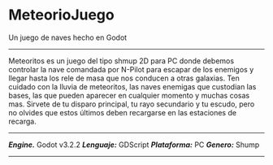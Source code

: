 # MeteorioJuego
Un juego de naves hecho en Godot


***
Meteoritos es un juego del tipo shmup 2D para PC donde debemos controlar
la nave comandada por N-Pilot para escapar de los enemigos y llegar hasta 
los rele de masa que nos conducen a otras galaxias. Ten cuidado con la lluvia
de meteoritos, las naves enemigas que custodian las bases, las que pueden 
aparecer en cualquier momento y muchas cosas mas. Sirvete de tu disparo principal,
tu rayo secundario y tu escudo, pero no olvides que estos últimos deben recargarse
en las estaciones de recarga.
***
***Engine.*** Godot v3.2.2
***Lenguaje:*** GDScript
***Plataforma:*** PC
***Genero:*** Shump
***
